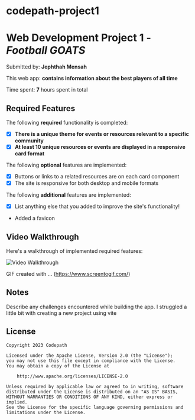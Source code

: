 # codepath-project1
# Web Development Project 1 - *Football GOATS*

Submitted by: **Jephthah Mensah**

This web app: **contains information about the best players of all time**

Time spent: **7** hours spent in total

## Required Features

The following **required** functionality is completed:

- [x] **There is a unique theme for events or resources relevant to a specific community**
- [x] **At least 10 unique resources or events are displayed in a responsive card format**

The following **optional** features are implemented:

- [x] Buttons or links to a related resources are on each card component
- [x] The site is responsive for both desktop and mobile formats

The following **additional** features are implemented:

* [x] List anything else that you added to improve the site's functionality!
- Added a favicon

## Video Walkthrough

Here's a walkthrough of implemented required features:

<img src='https://github.com/Wesucceed/codepath-project1/blob/master/src/assets/codepath-project1.gif' title='Video Walkthrough' width='' alt='Video Walkthrough' />


GIF created with ...
(https://www.screentogif.com/)

## Notes

Describe any challenges encountered while building the app.
I struggled a little bit with creating a new project using vite

## License

    Copyright 2023 Codepath

    Licensed under the Apache License, Version 2.0 (the "License");
    you may not use this file except in compliance with the License.
    You may obtain a copy of the License at

        http://www.apache.org/licenses/LICENSE-2.0

    Unless required by applicable law or agreed to in writing, software
    distributed under the License is distributed on an "AS IS" BASIS,
    WITHOUT WARRANTIES OR CONDITIONS OF ANY KIND, either express or implied.
    See the License for the specific language governing permissions and
    limitations under the License.
